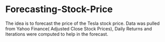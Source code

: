 # Forecasting-Stock-Price
The idea is to forecast the price of the Tesla stock price. Data was pulled from Yahoo Finance( Adjusted Close Stock Prices), Daily Returns and Iterations were computed to help in the forecast.
